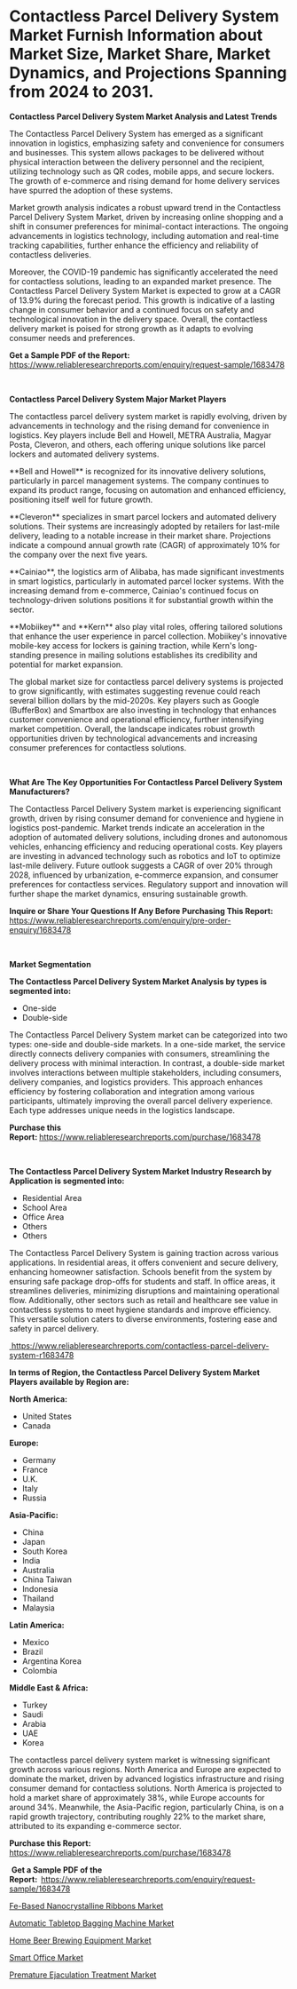 <p><h1>Contactless Parcel Delivery System Market Furnish Information about Market Size, Market Share, Market Dynamics, and Projections Spanning from 2024 to 2031.</h1></p><p><strong>Contactless Parcel Delivery System Market Analysis and Latest Trends</strong></p>
<p><p>The Contactless Parcel Delivery System has emerged as a significant innovation in logistics, emphasizing safety and convenience for consumers and businesses. This system allows packages to be delivered without physical interaction between the delivery personnel and the recipient, utilizing technology such as QR codes, mobile apps, and secure lockers. The growth of e-commerce and rising demand for home delivery services have spurred the adoption of these systems.</p><p>Market growth analysis indicates a robust upward trend in the Contactless Parcel Delivery System Market, driven by increasing online shopping and a shift in consumer preferences for minimal-contact interactions. The ongoing advancements in logistics technology, including automation and real-time tracking capabilities, further enhance the efficiency and reliability of contactless deliveries. </p><p>Moreover, the COVID-19 pandemic has significantly accelerated the need for contactless solutions, leading to an expanded market presence. The Contactless Parcel Delivery System Market is expected to grow at a CAGR of 13.9% during the forecast period. This growth is indicative of a lasting change in consumer behavior and a continued focus on safety and technological innovation in the delivery space. Overall, the contactless delivery market is poised for strong growth as it adapts to evolving consumer needs and preferences.</p></p>
<p><strong>Get a Sample PDF of the Report:&nbsp;</strong> <a href="https://www.reliableresearchreports.com/enquiry/request-sample/1683478?utm_campaign=40&utm_medium=2&utm_source=Github&utm_content=ia&utm_term=19112024&utm_id=contactless-parcel-delivery-system">https://www.reliableresearchreports.com/enquiry/request-sample/1683478</a></p>
<p>&nbsp;</p>
<p><strong>Contactless Parcel Delivery System Major Market Players</strong></p>
<p><p>The contactless parcel delivery system market is rapidly evolving, driven by advancements in technology and the rising demand for convenience in logistics. Key players include Bell and Howell, METRA Australia, Magyar Posta, Cleveron, and others, each offering unique solutions like parcel lockers and automated delivery systems.</p><p>**Bell and Howell** is recognized for its innovative delivery solutions, particularly in parcel management systems. The company continues to expand its product range, focusing on automation and enhanced efficiency, positioning itself well for future growth.</p><p>**Cleveron** specializes in smart parcel lockers and automated delivery solutions. Their systems are increasingly adopted by retailers for last-mile delivery, leading to a notable increase in their market share. Projections indicate a compound annual growth rate (CAGR) of approximately 10% for the company over the next five years.</p><p>**Cainiao**, the logistics arm of Alibaba, has made significant investments in smart logistics, particularly in automated parcel locker systems. With the increasing demand from e-commerce, Cainiao's continued focus on technology-driven solutions positions it for substantial growth within the sector.</p><p>**Mobiikey** and **Kern** also play vital roles, offering tailored solutions that enhance the user experience in parcel collection. Mobiikey's innovative mobile-key access for lockers is gaining traction, while Kern's long-standing presence in mailing solutions establishes its credibility and potential for market expansion.</p><p>The global market size for contactless parcel delivery systems is projected to grow significantly, with estimates suggesting revenue could reach several billion dollars by the mid-2020s. Key players such as Google (BufferBox) and Smartbox are also investing in technology that enhances customer convenience and operational efficiency, further intensifying market competition. Overall, the landscape indicates robust growth opportunities driven by technological advancements and increasing consumer preferences for contactless solutions.</p></p>
<p>&nbsp;</p>
<p><strong>What Are The Key Opportunities For Contactless Parcel Delivery System Manufacturers?</strong></p>
<p><p>The Contactless Parcel Delivery System market is experiencing significant growth, driven by rising consumer demand for convenience and hygiene in logistics post-pandemic. Market trends indicate an acceleration in the adoption of automated delivery solutions, including drones and autonomous vehicles, enhancing efficiency and reducing operational costs. Key players are investing in advanced technology such as robotics and IoT to optimize last-mile delivery. Future outlook suggests a CAGR of over 20% through 2028, influenced by urbanization, e-commerce expansion, and consumer preferences for contactless services. Regulatory support and innovation will further shape the market dynamics, ensuring sustainable growth.</p></p>
<p><strong>Inquire or Share Your Questions If Any Before Purchasing This Report:</strong> <a href="https://www.reliableresearchreports.com/enquiry/pre-order-enquiry/1683478?utm_campaign=40&utm_medium=2&utm_source=Github&utm_content=ia&utm_term=19112024&utm_id=contactless-parcel-delivery-system">https://www.reliableresearchreports.com/enquiry/pre-order-enquiry/1683478</a></p>
<p>&nbsp;</p>
<p><strong>Market Segmentation</strong></p>
<p><strong>The Contactless Parcel Delivery System Market Analysis by types is segmented into:</strong></p>
<p><ul><li>One-side</li><li>Double-side</li></ul></p>
<p><p>The Contactless Parcel Delivery System market can be categorized into two types: one-side and double-side markets. In a one-side market, the service directly connects delivery companies with consumers, streamlining the delivery process with minimal interaction. In contrast, a double-side market involves interactions between multiple stakeholders, including consumers, delivery companies, and logistics providers. This approach enhances efficiency by fostering collaboration and integration among various participants, ultimately improving the overall parcel delivery experience. Each type addresses unique needs in the logistics landscape.</p></p>
<p><strong>Purchase this Report:&nbsp;</strong><a href="https://www.reliableresearchreports.com/purchase/1683478?utm_campaign=40&utm_medium=2&utm_source=Github&utm_content=ia&utm_term=19112024&utm_id=contactless-parcel-delivery-system">https://www.reliableresearchreports.com/purchase/1683478</a></p>
<p>&nbsp;</p>
<p><strong>The Contactless Parcel Delivery System Market Industry Research by Application is segmented into:</strong></p>
<p><ul><li>Residential Area</li><li>School Area</li><li>Office Area</li><li>Others</li><li>Others</li></ul></p>
<p><p>The Contactless Parcel Delivery System is gaining traction across various applications. In residential areas, it offers convenient and secure delivery, enhancing homeowner satisfaction. Schools benefit from the system by ensuring safe package drop-offs for students and staff. In office areas, it streamlines deliveries, minimizing disruptions and maintaining operational flow. Additionally, other sectors such as retail and healthcare see value in contactless systems to meet hygiene standards and improve efficiency. This versatile solution caters to diverse environments, fostering ease and safety in parcel delivery.</p></p>
<p><a href="https://www.reliableresearchreports.com/contactless-parcel-delivery-system-r1683478?utm_campaign=40&utm_medium=2&utm_source=Github&utm_content=ia&utm_term=19112024&utm_id=contactless-parcel-delivery-system">&nbsp;https://www.reliableresearchreports.com/contactless-parcel-delivery-system-r1683478</a></p>
<p><strong>In terms of Region, the Contactless Parcel Delivery System Market Players available by Region are:</strong></p>
<p>
    <p> <strong> North America: </strong>
        <ul>
            <li>United States</li>
            <li>Canada</li>
        </ul>
        </p> 
    <p> <strong> Europe: </strong>
        <ul>
            <li>Germany</li>
            <li>France</li>
            <li>U.K.</li>
            <li>Italy</li>
            <li>Russia</li>
        </ul>
        </p> 
    <p> <strong> Asia-Pacific: </strong>
        <ul>
            <li>China</li>
            <li>Japan</li>
            <li>South Korea</li>
            <li>India</li>
            <li>Australia</li>
            <li>China Taiwan</li>
            <li>Indonesia</li>
            <li>Thailand</li>
            <li>Malaysia</li>
        </ul>
        </p> 
    <p> <strong> Latin America: </strong>
        <ul>
            <li>Mexico</li>
            <li>Brazil</li>
            <li>Argentina Korea</li>
            <li>Colombia</li>
        </ul>
        </p> 
    <p> <strong> Middle East & Africa: </strong>
        <ul>
            <li>Turkey</li>
            <li>Saudi</li>
            <li>Arabia</li>
            <li>UAE</li>
            <li>Korea</li>
        </ul>
    </p>
    </p>
<p><p>The contactless parcel delivery system market is witnessing significant growth across various regions. North America and Europe are expected to dominate the market, driven by advanced logistics infrastructure and rising consumer demand for contactless solutions. North America is projected to hold a market share of approximately 38%, while Europe accounts for around 34%. Meanwhile, the Asia-Pacific region, particularly China, is on a rapid growth trajectory, contributing roughly 22% to the market share, attributed to its expanding e-commerce sector.</p></p>
<p><strong>Purchase this Report: </strong><a href="https://www.reliableresearchreports.com/purchase/1683478?utm_campaign=40&utm_medium=2&utm_source=Github&utm_content=ia&utm_term=19112024&utm_id=contactless-parcel-delivery-system">https://www.reliableresearchreports.com/purchase/1683478</a></p>
<p>&nbsp;<strong>Get a Sample PDF of the Report:&nbsp;&nbsp;</strong><a href="https://www.reliableresearchreports.com/enquiry/request-sample/1683478?utm_campaign=40&utm_medium=2&utm_source=Github&utm_content=ia&utm_term=19112024&utm_id=contactless-parcel-delivery-system">https://www.reliableresearchreports.com/enquiry/request-sample/1683478</a></p>
<p><strong></strong></p>
<p><p><a href="https://github.com/abbislposival/Market-Research-Report-List-1/blob/main/fe-based-nanocrystalline-ribbons-market.md?utm_campaign=40&utm_medium=2&utm_source=Github&utm_content=ia&utm_term=19112024&utm_id=contactless-parcel-delivery-system">Fe-Based Nanocrystalline Ribbons Market</a></p><p><a href="https://github.com/DixieGrimes/Market-Research-Report-List-1/blob/main/automatic-tabletop-bagging-machine-market.md?utm_campaign=40&utm_medium=2&utm_source=Github&utm_content=ia&utm_term=19112024&utm_id=contactless-parcel-delivery-system">Automatic Tabletop Bagging Machine Market</a></p><p><a href="https://www.linkedin.com/pulse/home-beer-brewing-equipment-market-global-regional-analysis-9xxde?utm_campaign=40&utm_medium=2&utm_source=Github&utm_content=ia&utm_term=19112024&utm_id=contactless-parcel-delivery-system">Home Beer Brewing Equipment Market</a></p><p><a href="https://issuu.com/reportprime-2/docs/smart-office-market-size-2030.pptx_274a0176ed8937?utm_campaign=40&utm_medium=2&utm_source=Github&utm_content=ia&utm_term=19112024&utm_id=contactless-parcel-delivery-system">Smart Office Market</a></p><p><a href="https://issuu.com/reportprime-2/docs/premature-ejaculation-treatment-mar_3d16d2a0fab42d?utm_campaign=40&utm_medium=2&utm_source=Github&utm_content=ia&utm_term=19112024&utm_id=contactless-parcel-delivery-system">Premature Ejaculation Treatment Market</a></p></p>